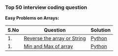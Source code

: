 ### Top 50 interview coding question

__Easy Problems on Arrays:__

|S.No|Question|Solution|
|---|---|---|
|1. |[Reverse the array or String]((https://practice.geeksforgeeks.org/problems/reverse-a-string/1))|[Python]()|
|1. |[Min and Max of array](https://practice.geeksforgeeks.org/problems/find-minimum-and-maximum-element-in-an-array4428/1)|[Python]()|